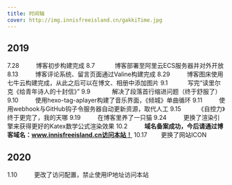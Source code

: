 ```yaml
---
title: 时间轴
cover: http://img.innisfreeisland.cn/gakkiTime.jpg
---
```


## 2019
7.28 &#8194;&#8194;&#8194;&#8194;&#8194;博客初步构建完成
8.7  &#8194;&#8194;&#8194;&#8194;&#8194;&#8194;博客部署至阿里云ECS服务器并对外开放
8.13 &#8194;&#8194;&#8194;&#8194;&#8194;博客评论系统、留言页面通过Valine构建完成
8.29 &#8194;&#8194;&#8194;&#8194;&#8194;博客图床使用七牛云构建完成，从此之后可以在博文、相册中添加图片
9.1  &#8194;&#8194;&#8194;&#8194;&#8194;&#8194;写完“读里尔克《给青年诗人的十封信》”
9.9  &#8194; &#8194;&#8194;&#8194;&#8194;&#8194;解决了段落首行缩进问题（终于舒服了）
9.10 &#8194;&#8194;&#8194;&#8194;&#8194;使用hexo-tag-aplayer构建了音乐界面，《倾城》单曲循环
9.11 &#8194;&#8194;&#8194;&#8194;&#8194;使用webhook与GitHub钩子令服务器自动更新资源，取代人工
9.15 &#8194;&#8194;&#8194;&#8194;&#8194;《自控力》终于更完了，我的天哪
9.19 &#8194;&#8194;&#8194;&#8194;&#8194;在博客里养了一只猫
9.24 &#8194;&#8194;&#8194;&#8194;&#8194;更换了渲染引擎来获得更好的Katex数学公式渲染效果
10.2 &#8194;&#8194;&#8194;&#8194;&#8194;**域名备案成功，今后请通过博客域名：www.innisfreeisland.cn访问本站！**
10.17 &#8194;&#8194;&#8194;&#8194;更换了网站ICON

## 2020
1.10 &#8194;&#8194;&#8194;&#8194;&#8194;更改了访问配置，禁止使用IP地址访问本站